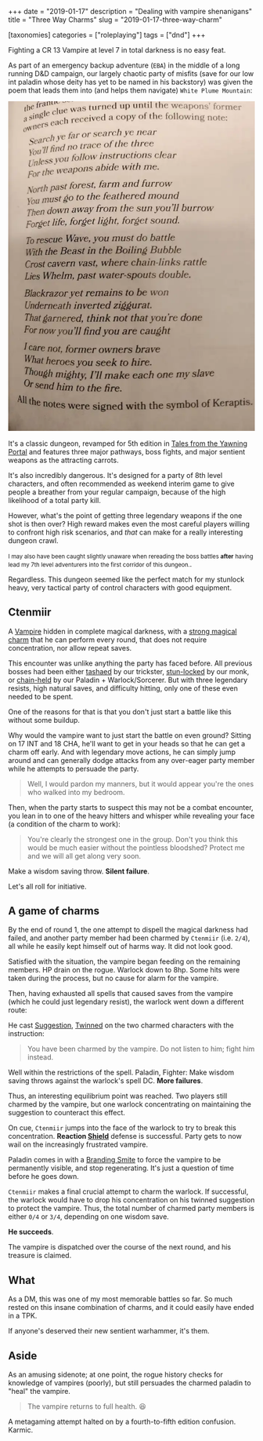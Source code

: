 +++
date = "2019-01-17"
description = "Dealing with vampire shenanigans"
title = "Three Way Charms"
slug = "2019-01-17-three-way-charm"

[taxonomies]
categories = ["roleplaying"]
tags = ["dnd"]
+++

Fighting a CR 13 Vampire at level 7 in total darkness is no easy feat.

As part of an emergency backup adventure (`EBA`) in the middle of a long running D&D campaign, our largely chaotic party of misfits (save for our low int paladin whose deity has yet to be named in his backstory) was given the poem that leads them into (and helps them navigate) `White Plume Mountain`:

![](/imgs/whiteplume/poem.webp)

It's a classic dungeon, revamped for 5th edition in [Tales from the Yawning Portal](http://dnd.wizards.com/products/tabletop-games/rpg-products/tales-yawning-portal) and features three major pathways, boss fights, and major sentient weapons as the attracting carrots.

It's also incredibly dangerous. It's designed for a party of 8th level characters, and often recommended as weekend interim game to give people a breather from your regular campaign, because of the high likelihood of a total party kill.

However, what's the point of getting three legendary weapons if the one shot is then over? High reward makes even the most careful players willing to confront high risk scenarios, and *that* can make for a really interesting dungeon crawl.

<small>I may also have been caught slightly unaware when rereading the boss battles **after** having lead my 7th level adventurers into the first corridor of this dungeon.</small>.

Regardless. This dungeon seemed like the perfect match for my stunlock heavy, very tactical party of control characters with good equipment.

## Ctenmiir
A [Vampire](https://roll20.net/compendium/dnd5e/Vampire#content) hidden in complete magical darkness, with a [strong magical charm](https://rpg.stackexchange.com/questions/120792/what-can-break-a-vampire-s-charm-besides-greater-restoration) that he can perform every round, that does not require concentration, nor allow repeat saves.

This encounter was unlike anything the party has faced before. All previous bosses had been either [tashaed](https://dnd5e.fandom.com/wiki/Tasha%27s_Hideous_Laughter) by our trickster, [stun-locked](https://roll20.net/compendium/dnd5e/Classes:Monk/#toc_16) by our monk, or [chain-held](https://dnd5e.fandom.com/wiki/Hold_Person) by our Paladin + Warlock/Sorcerer. But with three legendary resists, high natural saves, and difficulty hitting, only one of these even needed to be spent.

One of the reasons for that is that you don't just start a battle like this without some buildup.

Why would the vampire want to just start the battle on even ground? Sitting on 17 INT and 18 CHA, he'll want to get in your heads so that he can get a charm off early. And with legendary move actions, he can simply jump around and can generally dodge attacks from any over-eager party member while he attempts to persuade the party.

> Well, I would pardon my manners, but it would appear you're the ones who walked into my bedroom.

Then, when the party starts to suspect this may not be a combat encounter, you lean in to one of the heavy hitters and whisper while revealing your face (a condition of the charm to work):

> You're clearly the strongest one in the group. Don't you think this would be much easier without the pointless bloodshed? Protect me and we will all get along very soon.

Make a wisdom saving throw. **Silent failure**.

Let's all roll for initiative.

## A game of charms
By the end of round 1, the one attempt to dispell the magical darkness had failed, and another party member had been charmed by `Ctenmiir` (i.e. `2/4`), all while he easily kept himself out of harms way. It did not look good.

Satisfied with the situation, the vampire began feeding on the remaining members. HP drain on the rogue. Warlock down to 8hp. Some hits were taken during the process, but no cause for alarm for the vampire.

Then, having exhausted all spells that caused saves from the vampire (which he could just legendary resist), the warlock went down a different route:

He cast [Suggestion](https://roll20.net/compendium/dnd5e/Suggestion#content), [Twinned](https://roll20.net/compendium/dnd5e/Classes:Sorcerer/#toc_17) on the two charmed characters with the instruction:

> You have been charmed by the vampire. Do not listen to him; fight him instead.

Well within the restrictions of the spell. Paladin, Fighter: Make wisdom saving throws against the warlock's spell DC. **More failures**.

Thus, an interesting equilibrium point was reached. Two players still charmed by the vampire, but one warlock concentrating on maintaining the suggestion to counteract this effect.

On cue, `Ctenmiir` jumps into the face of the warlock to try to break this concentration. **Reaction [Shield](https://dnd5e.fandom.com/wiki/Shield)** defense is successful. Party gets to now wail on the increasingly frustrated vampire.

Paladin comes in with a [Branding Smite](https://roll20.net/compendium/dnd5e/Branding%20Smite#content) to force the vampire to be permanently visible, and stop regenerating. It's just a question of time before he goes down.

`Ctenmiir` makes a final crucial attempt to charm the warlock. If successful, the warlock would have to drop his concentration on his twinned suggestion to protect the vampire. Thus, the total number of charmed party members is either `0/4` or `3/4`, depending on one wisdom save.

**He succeeds**.

The vampire is dispatched over the course of the next round, and his treasure is claimed.

## What
As a DM, this was one of my most memorable battles so far. So much rested on this insane combination of charms, and it could easily have ended in a TPK.

If anyone's deserved their new sentient warhammer, it's them.

## Aside
As an amusing sidenote; at one point, the rogue history checks for knowledge of vampires (poorly), but still persuades the charmed paladin to "heal" the vampire.

> The vampire returns to full health. 😆

A metagaming attempt halted on by a fourth-to-fifth edition confusion. Karmic.
